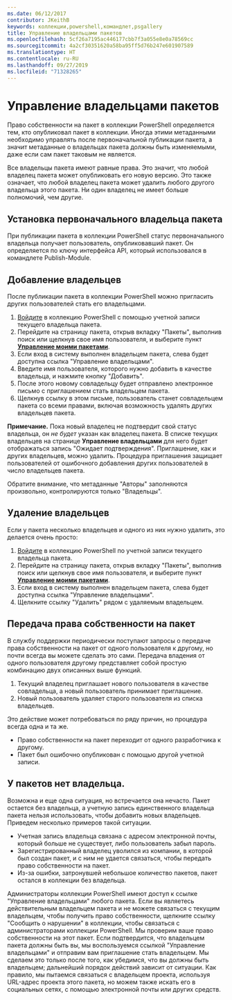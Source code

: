 ```yaml
---
ms.date: 06/12/2017
contributor: JKeithB
keywords: коллекции,powershell,командлет,psgallery
title: Управление владельцами пакетов
ms.openlocfilehash: 5cf26a7195ac446177cbb7f3a055e8e0a78569cc
ms.sourcegitcommit: 4a2cf30351620a58ba95ff5d76b247e601907589
ms.translationtype: HT
ms.contentlocale: ru-RU
ms.lasthandoff: 09/27/2019
ms.locfileid: "71328265"
---
```

# <a name="managing-package-owners"></a>Управление владельцами пакетов

Право собственности на пакет в коллекции PowerShell определяется тем, кто опубликовал пакет в коллекции.
Иногда этими метаданными необходимо управлять после первоначальной публикации пакета, а значит метаданные о владельцах пакета должны быть изменяемыми, даже если сам пакет таковым не является.

Все владельцы пакета имеют равные права.
Это значит, что любой владелец пакета может опубликовать его новую версию. Это также означает, что любой владелец пакета может удалить любого другого владельца этого пакета.
Ни один владелец не имеет больше полномочий, чем другие.

## <a name="setting-a-packages-initial-owner"></a>Установка первоначального владельца пакета

При публикации пакета в коллекции PowerShell статус первоначального владельца получает пользователь, опубликовавший пакет. Он определяется по ключу интерфейса API, который использовался в командлете Publish-Module.

## <a name="adding-owners"></a>Добавление владельцев

После публикации пакета в коллекции PowerShell можно пригласить других пользователей стать его владельцами.

1. [Войдите](https://powershellgallery.com/users/account/LogOn) в коллекцию PowerShell с помощью учетной записи текущего владельца пакета.
2. Перейдите на страницу пакета, открыв вкладку "Пакеты", выполнив поиск или щелкнув свое имя пользователя, и выберите пункт [**Управление моими пакетами**](https://www.powershellgallery.com/account/Packages).
3. Если вход в систему выполнен владельцем пакета, слева будет доступна ссылка "Управление владельцами".
4. Введите имя пользователя, которого нужно добавить в качестве владельца, и нажмите кнопку "Добавить".
5. После этого новому совладельцу будет отправлено электронное письмо с приглашением стать владельцем пакета.
6. Щелкнув ссылку в этом письме, пользователь станет совладельцем пакета со всеми правами, включая возможность удалять других владельцев пакета.

**Примечание.** Пока новый владелец не подтвердит свой статус владельца, он *не будет* указан как владелец пакета.
В списке текущих владельцев на странице **Управление владельцами** для него будет отображаться запись "Ожидает подтверждения".
Приглашение, как и других владельцев, можно удалить.
Процедура приглашения защищает пользователей от ошибочного добавления других пользователей в число владельцев пакета.

Обратите внимание, что метаданные "Авторы" заполняются произвольно, контролируются только "Владельцы".


## <a name="removing-owners"></a>Удаление владельцев

Если у пакета несколько владельцев и одного из них нужно удалить, это делается очень просто:

1. [Войдите](https://powershellgallery.com/users/account/LogOn) в коллекцию PowerShell по учетной записи текущего владельца пакета.
2. Перейдите на страницу пакета, открыв вкладку "Пакеты", выполнив поиск или щелкнув свое имя пользователя, и выберите пункт [**Управление моими пакетами**](https://www.powershellgallery.com/account/Packages).
3. Если вход в систему выполнен владельцем пакета, слева будет доступна ссылка "Управление владельцами".
4. Щелкните ссылку "Удалить" рядом с удаляемым владельцем.



## <a name="transferring-package-ownership"></a>Передача права собственности на пакет

В службу поддержки периодически поступают запросы о передаче права собственности на пакет от одного пользователя к другому, но почти всегда вы можете сделать это сами.
Передача владения от одного пользователя другому представляет собой простую комбинацию двух описанных выше функций.

1. Текущий владелец приглашает нового пользователя в качестве совладельца, а новый пользователь принимает приглашение.
2. Новый пользователь удаляет старого пользователя из списка владельцев.

Это действие может потребоваться по ряду причин, но процедура всегда одна и та же.

- Право собственности на пакет переходит от одного разработчика к другому.
- Пакет был ошибочно опубликован с помощью другой учетной записи.


## <a name="orphaned-packages"></a>У пакетов нет владельца.

Возможна и еще одна ситуация, но встречается она нечасто.
Пакет остается без владельца, а учетную запись единственного владельца пакета нельзя использовать, чтобы добавить новых владельцев.
Приведем несколько примеров такой ситуации.

- Учетная запись владельца связана с адресом электронной почты, который больше не существует, либо пользователь забыл пароль.
- Зарегистрированный владелец уволился из компании, в которой был создан пакет, и с ним не удается связаться, чтобы передать право собственности на пакет.
- Из-за ошибки, затронувшей небольшое количество пакетов, пакет остался в коллекции без владельца.

Администраторы коллекции PowerShell имеют доступ к ссылке "Управление владельцами" любого пакета.
Если вы являетесь действительным владельцем пакета и не можете связаться с текущим владельцем, чтобы получить право собственности, щелкните ссылку "Сообщить о нарушении" в коллекции, чтобы связаться с администраторами коллекции PowerShell.
Мы проверим ваше право собственности на этот пакет.
Если подтвердится, что владельцем пакета должны быть вы, мы воспользуемся ссылкой "Управление владельцами" и отправим вам приглашение стать владельцем.
Мы сделаем это только после того, как убедимся, что вы должны быть владельцем; дальнейший порядок действий зависит от ситуации.
Как правило, мы пытаемся связаться с владельцем проекта, используя URL-адрес проекта этого пакета, но можем также искать его в социальных сетях, с помощью электронной почты или других средств.
